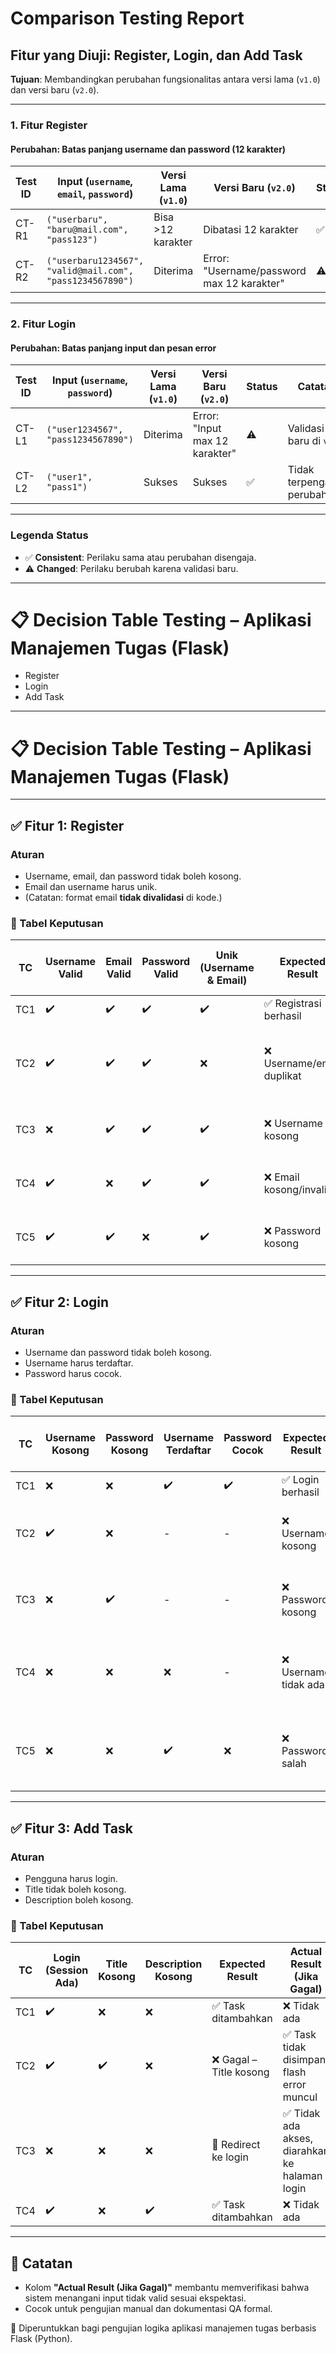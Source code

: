# Comparison Testing Report

## **Fitur yang Diuji**: Register, Login, dan Add Task  
**Tujuan**: Membandingkan perubahan fungsionalitas antara versi lama (`v1.0`) dan versi baru (`v2.0`).

---

### **1. Fitur Register**
#### **Perubahan**: Batas panjang username dan password (12 karakter)  
| **Test ID** | **Input** (`username`, `email`, `password`)       | **Versi Lama (`v1.0`)**       | **Versi Baru (`v2.0`)**        | **Status** | **Catatan**                  |
|-------------|--------------------------------------------------|-------------------------------|--------------------------------|------------|------------------------------|
| CT-R1       | `("userbaru", "baru@mail.com", "pass123")`       | Bisa >12 karakter            | Dibatasi 12 karakter           | ✅         | Perubahan fungsionalitas     |
| CT-R2       | `("userbaru1234567", "valid@mail.com", "pass1234567890")` | Diterima | Error: "Username/password max 12 karakter" | ⚠️ | Validasi baru |

---

### **2. Fitur Login**
#### **Perubahan**: Batas panjang input dan pesan error  
| **Test ID** | **Input** (`username`, `password`) | **Versi Lama (`v1.0`)**       | **Versi Baru (`v2.0`)**        | **Status** | **Catatan**                  |
|-------------|------------------------------------|-------------------------------|--------------------------------|------------|------------------------------|
| CT-L1       | `("user1234567", "pass1234567890")` | Diterima                     | Error: "Input max 12 karakter" | ⚠️       | Validasi baru di `v2.0`      |
| CT-L2       | `("user1", "pass1")`               | Sukses                        | Sukses                         | ✅         | Tidak terpengaruh perubahan  |

---


### **Legenda Status**  
- ✅ **Consistent**: Perilaku sama atau perubahan disengaja.  
- ⚠️ **Changed**: Perilaku berubah karena validasi baru.  

---

# 📋 Decision Table Testing – Aplikasi Manajemen Tugas (Flask)

- Register
- Login
- Add Task

---

# 📋 Decision Table Testing – Aplikasi Manajemen Tugas (Flask)

---

## ✅ Fitur 1: Register

### Aturan
- Username, email, dan password tidak boleh kosong.
- Email dan username harus unik.
- (Catatan: format email **tidak divalidasi** di kode.)

### 🧪 Tabel Keputusan

| TC  | Username Valid | Email Valid | Password Valid | Unik (Username & Email) | Expected Result               | Actual Result (Jika Gagal)                       |
|-----|----------------|-------------|----------------|--------------------------|-------------------------------|--------------------------------------------------|
| TC1 | ✔️              | ✔️           | ✔️              | ✔️                        | ✅ Registrasi berhasil         | ❌ Tidak ada                                       |
| TC2 | ✔️              | ✔️           | ✔️              | ❌                        | ❌ Username/email duplikat    | ✅ Registrasi ditolak dengan pesan kesalahan     |
| TC3 | ❌              | ✔️           | ✔️              | ✔️                        | ❌ Username kosong             | ✅ Registrasi tidak diproses                     |
| TC4 | ✔️              | ❌           | ✔️              | ✔️                        | ❌ Email kosong/invalid        | ✅ Registrasi tidak diproses                     |
| TC5 | ✔️              | ✔️           | ❌              | ✔️                        | ❌ Password kosong             | ✅ Registrasi tidak diproses                     |

---

## ✅ Fitur 2: Login

### Aturan 
- Username dan password tidak boleh kosong.
- Username harus terdaftar.
- Password harus cocok.

### 🧪 Tabel Keputusan

| TC  | Username Kosong | Password Kosong | Username Terdaftar | Password Cocok | Expected Result        | Actual Result (Jika Gagal)                   |
|-----|------------------|------------------|---------------------|----------------|-------------------------|------------------------------------------------|
| TC1 | ❌               | ❌               | ✔️                  | ✔️              | ✅ Login berhasil       | ❌ Tidak ada                                    |
| TC2 | ✔️               | ❌               | -                   | -              | ❌ Username kosong      | ✅ Login gagal dengan pesan error              |
| TC3 | ❌               | ✔️               | -                   | -              | ❌ Password kosong      | ✅ Login gagal dengan pesan error              |
| TC4 | ❌               | ❌               | ❌                  | -              | ❌ Username tidak ada   | ✅ Login gagal dengan pesan: user tidak ditemukan |
| TC5 | ❌               | ❌               | ✔️                  | ❌              | ❌ Password salah       | ✅ Login gagal dengan pesan: password salah    |

---

## ✅ Fitur 3: Add Task

### Aturan
- Pengguna harus login.
- Title tidak boleh kosong.
- Description boleh kosong.

### 🧪 Tabel Keputusan

| TC  | Login (Session Ada) | Title Kosong | Description Kosong | Expected Result               | Actual Result (Jika Gagal)                  |
|-----|----------------------|---------------|---------------------|-------------------------------|----------------------------------------------|
| TC1 | ✔️                   | ❌            | ❌                  | ✅ Task ditambahkan           | ❌ Tidak ada                                   |
| TC2 | ✔️                   | ✔️            | ❌                  | ❌ Gagal – Title kosong        | ✅ Task tidak disimpan, flash error muncul     |
| TC3 | ❌                   | ❌            | ❌                  | 🔁 Redirect ke login          | ✅ Tidak ada akses, diarahkan ke halaman login |
| TC4 | ✔️                   | ❌            | ✔️                  | ✅ Task ditambahkan           | ❌ Tidak ada                                   |

---

## 📌 Catatan
- Kolom **"Actual Result (Jika Gagal)"** membantu memverifikasi bahwa sistem menangani input tidak valid sesuai ekspektasi.
- Cocok untuk pengujian manual dan dokumentasi QA formal.

📁 Diperuntukkan bagi pengujian logika aplikasi manajemen tugas berbasis Flask (Python).
